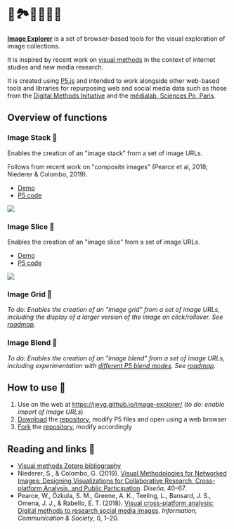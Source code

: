 # 🌌🏞🎑🌇🌁🔭

[**Image Explorer**](https://jwyg.github.io/image-explorer/) is a set of browser-based tools for the visual exploration of image collections.

It is inspired by recent work on [visual methods](https://www.zotero.org/groups/visual_methods) in the context of internet studies and new media research.

It is created using [P5.js](https://p5js.org/) and intended to work alongside other web-based tools and libraries for repurposing web and social media data such as those from the [Digital Methods Initiative](https://tools.digitalmethods.net/) and the [médialab, Sciences Po, Paris](http://tools.medialab.sciences-po.fr/).

## Overview of functions

### Image Stack 🥞

Enables the creation of an "image stack" from a set of image URLs.

Follows from recent work on "composite images" (Pearce et al, 2018; Niederer & Colombo, 2019).

* [Demo](https://jwyg.github.io/image-explorer/image-stack)
* [P5 code](https://github.com/jwyg/image-explorer/blob/gh-pages/image-stack/sketch.js)

![](https://i.imgur.com/A6yZXyj.jpg?1)

### Image Slice 🍉

Enables the creation of an "image slice" from a set of image URLs.

* [Demo](https://jwyg.github.io/image-explorer/image-slice)
* [P5 code](https://github.com/jwyg/image-explorer/tree/gh-pages/image-slice)

![](https://i.imgur.com/0dRkePE.jpg?2)

### Image Grid 🍱

*To do: Enables the creation of an "image grid" from a set of image URLs, including the display of a larger version of the image on click/rollover. See [roadmap](https://github.com/jwyg/image-explorer/projects/1).*

### Image Blend 🍹

*To do: Enables the creation of an "image blend" from a set of image URLs, including experimentation with [different P5 blend modes](https://p5js.org/reference/#/p5/blend). See [roadmap](https://github.com/jwyg/image-explorer/projects/1).*

## How to use 🎒

1. Use on the web at https://jwyg.github.io/image-explorer/ (*to do: enable import of image URLs*)
2. [Download](https://github.com/jwyg/image-explorer/archive/gh-pages.zip) the [repository](https://github.com/jwyg/image-explorer), modify P5 files and open using a web browser
3. [Fork](https://help.github.com/en/github/getting-started-with-github/fork-a-repo) the [repository](https://github.com/jwyg/image-explorer),  modify accordingly

## Reading and links 📖

* [Visual methods Zotero bibliography](https://www.zotero.org/groups/visual_methods)
* Niederer, S., & Colombo, G. (2019). [Visual Methodologies for Networked Images: Designing Visualizations for Collaborative Research, Cross-platform Analysis, and Public Participation](http://ojs.uc.cl/index.php/Disena/article/view/151). *Diseña*, 40–67.
* Pearce, W., Özkula, S. M., Greene, A. K., Teeling, L., Bansard, J. S., Omena, J. J., & Rabello, E. T. (2018). [Visual cross-platform analysis: Digital methods to research social media images](https://www.tandfonline.com/doi/full/10.1080/1369118X.2018.1486871). *Information, Communication & Society*, 0, 1–20.
